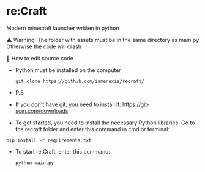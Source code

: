 # re:Craft
Modern minecraft launcher written in python


⚠️ Warning!
The folder with assets must be in the same directory as main.py
Otherwise the code will crash

🔧 How to edit source code
- Python must be installed on the computer
  
  ```
  git clone https://github.com/iamenexis/recraft/
  ```
 - P.S
  - If you don't have git, you need to install it: https://git-scm.com/downloads
  - To get started, you need to install the necessary Python libraries. Go to the recraft folder and enter this command in cmd or terminal:

  ```
  pip install -r requirements.txt
  ```
- To start re:Craft, enter this command:


  ```
  python main.py
  ```

